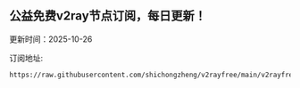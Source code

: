## 公益免费v2ray节点订阅，每日更新！
更新时间：2025-10-26

订阅地址:
```
https://raw.githubusercontent.com/shichongzheng/v2rayfree/main/v2rayfree
```
